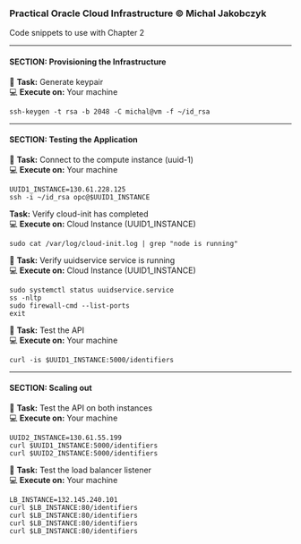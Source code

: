 ### Practical Oracle Cloud Infrastructure © Michal Jakobczyk
Code snippets to use with Chapter 2

---
#### SECTION: Provisioning the Infrastructure

:wrench: **Task:** Generate keypair  
:computer: **Execute on:** Your machine

    ssh-keygen -t rsa -b 2048 -C michal@vm -f ~/id_rsa

---
#### SECTION: Testing the Application
:wrench: **Task:** Connect to the compute instance (uuid-1)  
:computer: **Execute on:** Your machine

    UUID1_INSTANCE=130.61.228.125
    ssh -i ~/id_rsa opc@$UUID1_INSTANCE

**Task:** Verify cloud-init has completed  
:computer: **Execute on:** Cloud Instance (UUID1_INSTANCE)

    sudo cat /var/log/cloud-init.log | grep "node is running"

:wrench: **Task:** Verify uuidservice service is running  
:computer: **Execute on:** Cloud Instance (UUID1_INSTANCE)

    sudo systemctl status uuidservice.service
    ss -nltp
    sudo firewall-cmd --list-ports
    exit

:wrench: **Task:** Test the API  
:computer: **Execute on:** Your machine

    curl -is $UUID1_INSTANCE:5000/identifiers

---
#### SECTION: Scaling out

:wrench: **Task:** Test the API on both instances  
:computer: **Execute on:** Your machine

    UUID2_INSTANCE=130.61.55.199
    curl $UUID1_INSTANCE:5000/identifiers
    curl $UUID2_INSTANCE:5000/identifiers

:wrench: **Task:** Test the load balancer listener  
:computer: **Execute on:** Your machine

    LB_INSTANCE=132.145.240.101
    curl $LB_INSTANCE:80/identifiers
    curl $LB_INSTANCE:80/identifiers
    curl $LB_INSTANCE:80/identifiers
    curl $LB_INSTANCE:80/identifiers
